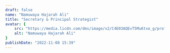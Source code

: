 ```yaml
---
draft: false
name: "Namuwaya Hajarah Ali"
title: "Secretary & Principal Strategist"
avatar: {
    src: "https://media.licdn.com/dms/image/v2/C4E03AQEvT5Mu6txo_g/profile-displayphoto-shrink_800_800/profile-displayphoto-shrink_800_800/0/1527844304621?e=1733356800&v=beta&t=QKfzCmJgaQCBf9SssZV31-tNNfFGXSYQOu-p3eODt8c",
    alt: "Namuwaya Hajarah Ali"
}
publishDate: "2022-11-08 15:39"
---
```

